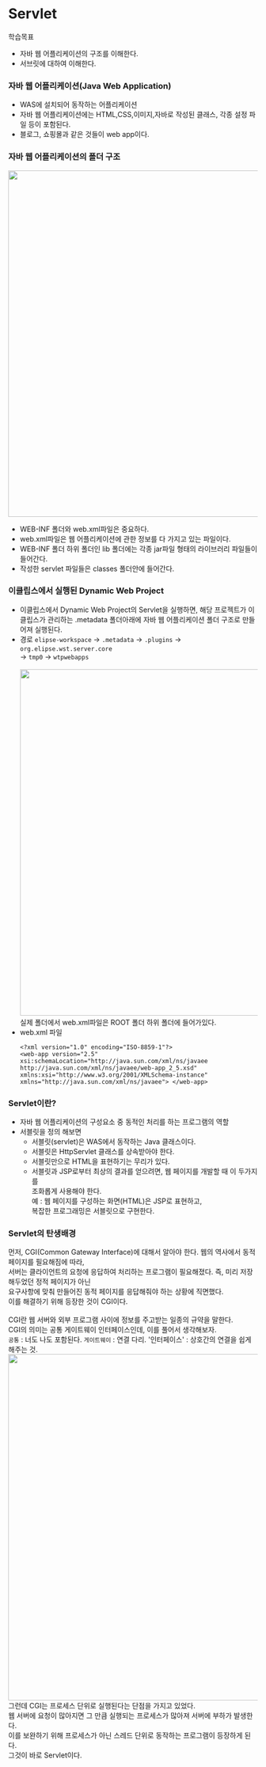 # Servlet
학습목표
- 자바 웹 어플리케이션의 구조를 이해한다.
- 서브릿에 대하여 이해한다.

### 자바 웹 어플리케이션(Java Web Application)
- WAS에 설치되어 동작하는 어플리케이션
- 자바 웹 어플리케이션에는 HTML,CSS,이미지,자바로 작성된 클래스, 각종 설정 파일 등이 포함된다.
- 블로그, 쇼핑몰과 같은 것들이 web app이다.

### 자바 웹 어플리케이션의 폴더 구조
<img src="https://github.com/JMsuper/boostcourse_web_backend/blob/main/img/%EC%9E%90%EB%B0%94%20%EC%9B%B9%20%EC%96%B4%ED%94%8C%EB%A6%AC%EC%BC%80%EC%9D%B4%EC%85%98%20%ED%8F%B4%EB%8D%94%20%EA%B5%AC%EC%A1%B0.png" width=700><br>
- WEB-INF 폴더와 web.xml파일은 중요하다.
- web.xml파일은 웹 어플리케이션에 관한 정보를 다 가지고 있는 파일이다.
- WEB-INF 폴더 하위 폴더인 lib 폴더에는 각종 jar파일 형태의 라이브러리 파일들이 들어간다.
- 작성한 servlet 파일들은 classes 폴더안에 들어간다.

### 이클립스에서 실행된 Dynamic Web Project
- 이클립스에서 Dynamic Web Project의 Servlet을 실행하면, 해당 프로젝트가 이클립스가 관리하는
  .metadata 폴더아래에 자바 웹 어플리케이션 폴더 구조로 만들어져 실행된다.
- 경로 `elipse-workspace` -> `.metadata` -> `.plugins` -> `org.elipse.wst.server.core`<br>
  -> `tmp0` -> `wtpwebapps`<br><br>
  <img src="https://github.com/JMsuper/boostcourse_web_backend/blob/main/img/%EC%9E%90%EB%B0%94%20%EC%9B%B9%20%ED%8F%B4%EB%8D%94.png" width="700"><br>
  실제 폴더에서 web.xml파일은 ROOT 폴더 하위 폴더에 들어가있다.
- web.xml 파일
  ```
  <?xml version="1.0" encoding="ISO-8859-1"?>
  <web-app version="2.5" xsi:schemaLocation="http://java.sun.com/xml/ns/javaee http://java.sun.com/xml/ns/javaee/web-app_2_5.xsd"
  xmlns:xsi="http://www.w3.org/2001/XMLSchema-instance" xmlns="http://java.sun.com/xml/ns/javaee"> </web-app>
  ```
### Servlet이란?
- 자바 웹 어플리케이션의 구성요소 중 동적인 처리를 하는 프로그램의 역할
- 서블릿을 정의 해보면
  - 서블릿(servlet)은 WAS에서 동작하는 Java 클래스이다.
  - 서블릿은 HttpServlet 클래스를 상속받아야 한다.
  - 서블릿만으로 HTML을 표현하기는 무리가 있다.
  - 서블릿과 JSP로부터 최상의 결과를 얻으려면, 웹 페이지를 개발할 때 이 두가지를<br>
    조화롭게 사용해야 한다.<br>
    예 : 웹 페이지를 구성하는 화면(HTML)은 JSP로 표현하고,<br>
    복잡한 프로그래밍은 서블릿으로 구현한다.
    
### Servlet의 탄생배경
먼저, CGI(Common Gateway Interface)에 대해서 알아야 한다. 웹의 역사에서 동적 페이지를 필요해짐에 따라,<br>
서버는 클라이언트의 요청에 응답하여 처리하는 프로그램이 필요해졌다. 즉, 미리 저장해두었던 정적 페이지가 아닌<br>
요구사항에 맞춰 만들어진 동적 페이지를 응답해줘야 하는 상황에 직면했다.<br>
이를 해결하기 위해 등장한 것이 CGI이다.<br>
<br>
CGI란 웹 서버와 외부 프로그램 사이에 정보를 주고받는 일종의 규약을 말한다.<br>
CGI의 의미는 공통 게이트웨이 인터페이스인데, 이를 풀어서 생각해보자.<br>
`공통` : 너도 나도 포함된다. `게이트웨이` : 연결 다리. '인터페이스' : 상호간의 연결을 쉽게 해주는 것.<br>
<img src="https://github.com/JMsuper/boostcourse_web_backend/blob/main/img/CGI%20%ED%94%8C%EB%A1%9C%EC%9A%B0.png" width="700"><br>
그런데 CGI는 프로세스 단위로 실행된다는 단점을 가지고 있었다.<br>
웹 서버에 요청이 많아지면 그 만큼 실행되는 프로세스가 많아져 서버에 부하가 발생한다.<br>
이를 보완하기 위해 프로세스가 아닌 스레드 단위로 동작하는 프로그램이 등장하게 된다.<br>
그것이 바로 Servlet이다.

